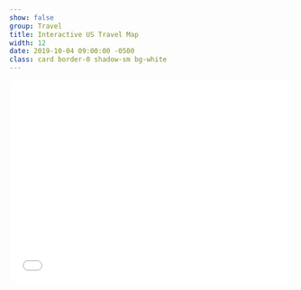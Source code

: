 ```yaml
---
show: false
group: Travel
title: Interactive US Travel Map
width: 12
date: 2019-10-04 09:00:00 -0500
class: card border-0 shadow-sm bg-white
---
```


<div class="card-body p-0">
  <iframe
    src="{{ '/travel/us-map/' | relative_url }}"
    loading="lazy"
    style="width:100%; aspect-ratio: 16 / 10; min-height:360px; border:0; border-radius:.75rem;">
  </iframe>
</div>



